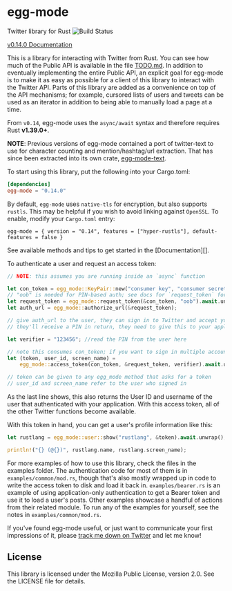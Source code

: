 # egg-mode

Twitter library for Rust ![Build Status](https://github.com/QuietMisdreavus/twitter-rs/workflows/CI/badge.svg)

[v0.14.0 Documentation](https://tonberry.quietmisdreavus.net/doc/egg_mode/)

This is a library for interacting with Twitter from Rust. You can see how much of the Public API is
available in the file [TODO.md]. In addition to eventually implementing the entire Public API, an
explicit goal for egg-mode is to make it as easy as possible for a client of this library to
interact with the Twitter API. Parts of this library are added as a convenience on top of the API
mechanisms; for example, cursored lists of users and tweets can be used as an iterator in addition
to being able to manually load a page at a time.

From `v0.14`, egg-mode uses the `async/await` syntax and therefore requires Rust **v1.39.0+**.

[TODO.md]: https://github.com/QuietMisdreavus/twitter-rs/blob/master/TODO.md

**NOTE**: Previous versions of egg-mode contained a port of twitter-text to use for character
counting and mention/hashtag/url extraction. That has since been extracted into its own crate,
[egg-mode-text].

[egg-mode-text]: https://github.com/QuietMisdreavus/twitter-text-rs


To start using this library, put the following into your Cargo.toml:

```TOML
[dependencies]
egg-mode = "0.14.0"
```

By default, `egg-mode` uses `native-tls` for encryption, but also supports `rustls`.
This may be helpful if you wish to avoid linking against `OpenSSL`.
To enable, modify your `Cargo.toml` entry:
```
egg-mode = { version = "0.14", features = ["hyper-rustls"], default-features = false }
```

See available methods and tips to get started in the [Documentation][].

To authenticate a user and request an access token:

```rust
// NOTE: this assumes you are running inside an `async` function

let con_token = egg_mode::KeyPair::new("consumer key", "consumer secret");
// "oob" is needed for PIN-based auth; see docs for `request_token` for more info
let request_token = egg_mode::request_token(&con_token, "oob").await.unwrap();
let auth_url = egg_mode::authorize_url(&request_token);

// give auth_url to the user, they can sign in to Twitter and accept your app's permissions.
// they'll receive a PIN in return, they need to give this to your application

let verifier = "123456"; //read the PIN from the user here

// note this consumes con_token; if you want to sign in multiple accounts, clone it here
let (token, user_id, screen_name) =
    egg_mode::access_token(con_token, &request_token, verifier).await.unwrap()

// token can be given to any egg_mode method that asks for a token
// user_id and screen_name refer to the user who signed in
```

As the last line shows, this also returns the User ID and username of the user that authenticated
with your application. With this access token, all of the other Twitter functions become available.

With this token in hand, you can get a user's profile information like this:

```rust
let rustlang = egg_mode::user::show("rustlang", &token).await.unwrap();

println!("{} (@{})", rustlang.name, rustlang.screen_name);
```

For more examples of how to use this library, check the files in the examples folder. The
authentication code for most of them is in `examples/common/mod.rs`, though that's also mostly
wrapped up in code to write the access token to disk and load it back in. `examples/bearer.rs` is an
example of using application-only authentication to get a Bearer token and use it to load a user's
posts. Other examples showcase a handful of actions from their related module. To run any of the
examples for yourself, see the notes in `examples/common/mod.rs`.

If you've found egg-mode useful, or just want to communicate your first impressions of it, please
[track me down on Twitter][qm-twitter] and let me know!

[qm-twitter]: https://twitter.com/QuietMisdreavus

## License

This library is licensed under the Mozilla Public License, version 2.0. See the LICENSE file for details.
